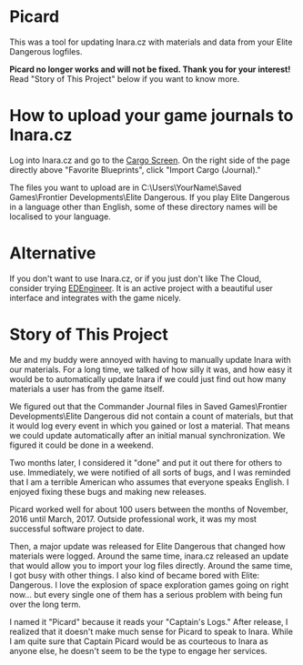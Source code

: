 # Picard

This was a tool for updating Inara.cz with materials and data from your Elite Dangerous logfiles.

**Picard no longer works and will not be fixed.  Thank you for your interest!**  Read "Story of This Project" below
if you want to know more.

# How to upload your game journals to Inara.cz

Log into Inara.cz and go to the [Cargo Screen](https://inara.cz/cmdr-cargo).  On the right side of the page
directly above "Favorite Blueprints", click "Import Cargo (Journal)."

The files you want to upload are in
C:\Users\YourName\Saved Games\Frontier Developments\Elite Dangerous\.  If you play Elite Dangerous in a language
other than English, some of these directory names will be localised to your language.

# Alternative

If you don't want to use Inara.cz, or if you just don't like The Cloud, consider trying
[EDEngineer](https://github.com/msarilar/EDEngineer).  It is an active project with a beautiful user interface
and integrates with the game nicely.

# Story of This Project

Me and my buddy were annoyed with having to manually update Inara with our materials.  For a long time, we talked
of how silly it was, and how easy it would be to automatically update Inara if we could just find out how many
materials a user has from the game itself.

We figured out that the Commander Journal files in Saved Games\Frontier Developments\Elite Dangerous did not
contain a count of materials, but that it would log every event in which you gained or lost a material.  That means
we could update automatically after an initial manual synchronization.  We figured it could be done in a weekend.

Two months later, I considered it "done" and put it out there for others to use.  Immediately, we were notified of
all sorts of bugs, and I was reminded that I am a terrible American who assumes that everyone speaks English.  I
enjoyed fixing these bugs and making new releases.

Picard worked well for about 100 users between the months of November, 2016 until March, 2017.
Outside professional work, it was my most successful software project to date.

Then, a major update was released for Elite Dangerous that changed how materials were logged.
Around the same time, inara.cz released an update that would allow you to import your log files directly.
Around the same time, I got busy with other things.  I also kind of became bored with Elite: Dangerous.
I love the explosion of space exploration games going on right now... but every single one of them has a
serious problem with being fun over the long term.

I named it "Picard" because it reads your "Captain's Logs."  After release, I realized that it doesn't make much sense
for Picard to speak to Inara.  While I am quite sure that Captain Picard would be as courteous to Inara as anyone else,
he doesn't seem to be the type to engage her services.
